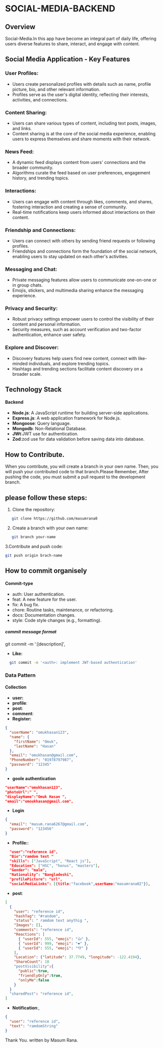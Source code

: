 # SOCIAL-MEDIA-BACKEND

## Overview

Social-Media.In this app have become an integral part of daily life, offering users diverse features to share, interact, and engage with content.

## Social Media Application - Key Features

### User Profiles:

- Users create personalized profiles with details such as name, profile picture, bio, and other relevant information.
- Profiles serve as the user's digital identity, reflecting their interests, activities, and connections.

### Content Sharing:

- Users can share various types of content, including text posts, images, and links.
- Content sharing is at the core of the social media experience, enabling users to express themselves and share moments with their network.

### News Feed:

- A dynamic feed displays content from users' connections and the broader community.
- Algorithms curate the feed based on user preferences, engagement history, and trending topics.

### Interactions:

- Users can engage with content through likes, comments, and shares, fostering interaction and creating a sense of community.
- Real-time notifications keep users informed about interactions on their content.

### Friendship and Connections:

- Users can connect with others by sending friend requests or following profiles.
- Friendships and connections form the foundation of the social network, enabling users to stay updated on each other's activities.

### Messaging and Chat:

- Private messaging features allow users to communicate one-on-one or in group chats.
- Emojis, stickers, and multimedia sharing enhance the messaging experience.

### Privacy and Security:

- Robust privacy settings empower users to control the visibility of their content and personal information.
- Security measures, such as account verification and two-factor authentication, enhance user safety.

### Explore and Discover:

- Discovery features help users find new content, connect with like-minded individuals, and explore trending topics.
- Hashtags and trending sections facilitate content discovery on a broader scale.

## Technology Stack

#### Backend

- **Node.js**: A JavaScript runtime for building server-side applications.
- **Express.js**: A web application framework for Node.js.
- **Mongoose**: Query language.
- **Mongodb**: Non-Relational Database.
- **JWt**:JWT use for authentication.
- **Zod**:zod use for data validation before saving data into database.

## How to Contribute.

When you contribute, you will create a branch in your own name. Then, you will push your contributed code to that branch.Please Remember, After pushing the code, you must submit a pull request to the development branch.

## please follow these steps:

1. Clone the repository:

```bash
   git clone https://github.com/masumrana0
```

2. Create a branch with your own name:

```bash
   git branch your-name
```

3.Contribute and push code:

```bash
git push origin brach-name
```

## How to commit organisely

#### Commit-type

- auth: User authentication.
- feat: A new feature for the user.
- fix: A bug fix.
- chore: Routine tasks, maintenance, or refactoring.
- docs: Documentation changes.
- style: Code style changes (e.g., formatting).

##### commit message format

git commit -m '<type>:[description]',

- **Like:**

```bash
  git commit -m '<auth>: implement JWT-based authentication'

```

### Data Pattern

#### Collection

- **user:**
- **profile**:
- **post**:
- **comment**:
- **Register:**

```json
{
  "userName": "omukhasan123",
  "name": {
    "firstName": "Omuk",
    "lastName": "Hasan"
  },
  "email": "omukhasan@gmail.com",
  "PhoneNumber": "01978797987",
  "password": "12345"
}
```

- **goole authentication**

```json
"userName":"omukhasan123",
"photoUrl":" ",
"displayName":"Omuk Hasan ",
"email":"omoukhasan@gmail.com",
```

- **Login**

```json
{
  "email": "masum.rana6267@gmail.com",
  "password": "123456"
}
```

- **Profile:**:

```json
  "user":"reference id",
  "Bio":"ramdom text "
  "skills": ["JavaScript", "React js"],
  "Education": ["HSC", "honus", "masters"],
  "Gender": "male",
  "Nationality": "Bangladeshi",
  "profilePicture": "url",
  "socialMediaLinks": [{title:"facebook",userName:"masumrana02"}],
```

- **post**:

```json
[
  {
    "user": "reference id",
    "hashTag": "#random",
    "status": " ramdom text anythig ",
    "Images": [],
    "comments": "reference id",
    "Reactions": [
      { "userId": 555, "emoji": "👍" },
      { "userId": 999, "emoji": "❤️" },
      { "userId": 555, "emoji": "👎" }
    ],
    "Location": {"latitude": 37.7749, "longitude": -122.4194},
    "ShareCount": 10
    "postVisibility":{
      "public":true,
      "friendlyOnly":true,
      "onlyMe":false
    }
  }
  "sharedPost": "reference id",
]
```

- **Notification**:,

```json
{
  "user": "reference id",
  "text": "ramdomString"
}
```

Thank You.
written by Masum Rana.
